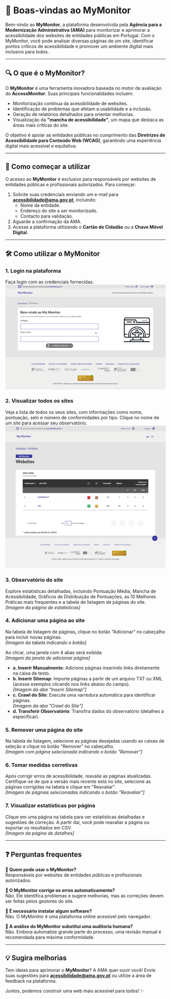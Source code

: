 # 📢 Boas-vindas ao MyMonitor

Bem-vindo ao **MyMonitor**, a plataforma desenvolvida pela **Agência para a Modernização Administrativa (AMA)** para monitorizar e aprimorar a acessibilidade dos websites de entidades públicas em Portugal. Com o MyMonitor, você pode analisar diversas páginas de um site, identificar pontos críticos de acessibilidade e promover um ambiente digital mais inclusivo para todos.

---

## 🔍 O que é o MyMonitor?

O **MyMonitor** é uma ferramenta inovadora baseada no motor de avaliação do **AccessMonitor**. Suas principais funcionalidades incluem:

- Monitorização contínua da acessibilidade de websites.
- Identificação de problemas que afetam a usabilidade e a inclusão.
- Geração de relatórios detalhados para orientar melhorias.
- Visualização da **"mancha de acessibilidade"**, um mapa que destaca as áreas mais críticas do site.

O objetivo é apoiar as entidades públicas no cumprimento das **Diretrizes de Acessibilidade para Conteúdo Web (WCAG)**, garantindo uma experiência digital mais acessível e equitativa.

---

## 🚀 Como começar a utilizar

O acesso ao **MyMonitor** é exclusivo para responsáveis por websites de entidades públicas e profissionais autorizados. Para começar:

1. Solicite suas credenciais enviando um e-mail para **acessibilidade@ama.gov.pt**, incluindo:
   - Nome da entidade.
   - Endereço do site a ser monitorizado.
   - Contacto para validação.
2. Aguarde a confirmação da AMA.
3. Acesse a plataforma utilizando o **Cartão de Cidadão** ou a **Chave Móvel Digital**.

---

## 🛠 Como utilizar o MyMonitor

### 1. Login na plataforma
Faça login com as credenciais fornecidas.  
![Alt text](https://github.com/ArianNexux01/my-monitor/blob/main/images/pagina-login.png)

### 2. Visualizar todos os sites
Veja a lista de todos os seus sites, com informações como nome, pontuação, selo e número de conformidades por tipo. Clique no nome de um site para acessar seu observatório.  
![Alt text](https://github.com/ArianNexux01/my-monitor/blob/main/images/paginas-listagem-sitios.png)

### 3. Observatório do site
Explore estatísticas detalhadas, incluindo Pontuação Média, Mancha de Acessibilidade, Gráficos de Distribuição de Pontuações, as 10 Melhores Práticas mais frequentes e a tabela de listagem de páginas do site.  
*[Imagem da página de estatísticas]*

### 4. Adicionar uma página ao site
Na tabela de listagem de páginas, clique no botão "Adicionar" no cabeçalho para incluir novas páginas.  
*[Imagem da tabela indicando o botão]*  

Ao clicar, uma janela com 4 abas será exibida:  
*[Imagem da janela de adicionar página]*  
- **a. Inserir Manualmente**: Adicione páginas inserindo links diretamente na caixa de texto.  
- **b. Inserir Sitemap**: Importe páginas a partir de um arquivo TXT ou XML (acesse exemplos clicando nos links abaixo do campo).  
  *[Imagem da aba "Inserir Sitemap"]*  
- **c. Crawl do Site**: Execute uma varredura automática para identificar páginas.  
  *[Imagem da aba "Crawl do Site"]*  
- **d. Transferir Observatório**: Transfira dados do observatório (detalhes a especificar).

### 5. Remover uma página do site
Na tabela de listagem, selecione as páginas desejadas usando as caixas de seleção e clique no botão "Remover" no cabeçalho.  
*[Imagem com página selecionada indicando o botão "Remover"]*

### 6. Tomar medidas corretivas
Após corrigir erros de acessibilidade, reavalie as páginas atualizadas. Certifique-se de que a versão mais recente está no site, selecione as páginas corrigidas na tabela e clique em "Reavaliar".  
*[Imagem de páginas selecionadas indicando o botão "Reavaliar"]*

### 7. Visualizar estatísticas por página
Clique em uma página na tabela para ver estatísticas detalhadas e sugestões de correção. A partir daí, você pode reavaliar a página ou exportar os resultados em CSV.  
*[Imagem da página de detalhes]*

---

## ❓ Perguntas frequentes

**📌 Quem pode usar o MyMonitor?**  
Responsáveis por websites de entidades públicas e profissionais autorizados.

**📌 O MyMonitor corrige os erros automaticamente?**  
Não. Ele identifica problemas e sugere melhorias, mas as correções devem ser feitas pelos gestores do site.

**📌 É necessário instalar algum software?**  
Não. O MyMonitor é uma plataforma online acessível pelo navegador.

**📌 A análise do MyMonitor substitui uma auditoria humana?**  
Não. Embora automatize grande parte do processo, uma revisão manual é recomendada para máxima conformidade.

---

## 💡 Sugira melhorias

Tem ideias para aprimorar o **MyMonitor**? A AMA quer ouvir você! Envie suas sugestões para **acessibilidade@ama.gov.pt** ou utilize a área de feedback na plataforma.

Juntos, podemos construir uma web mais acessível para todos! ✨
